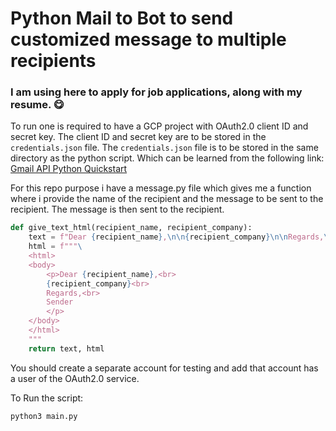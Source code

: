 # Python Mail to Bot to send customized message to multiple recipients

### I am using here to apply for job applications, along with my resume. 😋

To run one is required to have a GCP project with OAuth2.0 client ID and secret key. The client ID and secret key are to be stored in the `credentials.json` file. The `credentials.json` file is to be stored in the same directory as the python script. Which can be learned from the following link: [Gmail API Python Quickstart](https://developers.google.com/gmail/api/quickstart/python)

For this repo purpose i have a message.py file which gives me a function where i provide the name of the recipient and the message to be sent to the recipient. The message is then sent to the recipient.

```python
def give_text_html(recipient_name, recipient_company):
    text = f"Dear {recipient_name},\n\n{recipient_company}\n\nRegards,\nSender"
    html = f"""\
    <html>
    <body>
        <p>Dear {recipient_name},<br>
        {recipient_company}<br>
        Regards,<br>
        Sender
        </p>
    </body>
    </html>
    """
    return text, html
```

You should create a separate account for testing and add that account has a user of the OAuth2.0 service.

To Run the script:
```bash
python3 main.py
```
